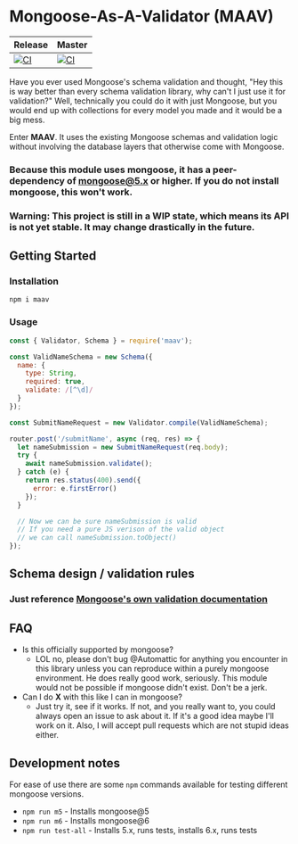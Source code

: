 # Mongoose-As-A-Validator (MAAV)
| Release | Master |
|---------|--------|
| [![CI](https://github.com/unusualbob/maav/actions/workflows/tests.yml/badge.svg?branch=release)](https://github.com/unusualbob/maav/actions/workflows/tests.yml) | [![CI](https://github.com/unusualbob/maav/actions/workflows/tests.yml/badge.svg)](https://github.com/unusualbob/maav/actions/workflows/tests.yml) |

Have you ever used Mongoose's schema validation and thought, "Hey this is way better than
every schema validation library, why can't I just use it for validation?" Well, technically you
could do it with just Mongoose, but you would end up with collections for every model you made and it would
be a big mess.

Enter **MAAV**. It uses the existing Mongoose schemas and validation logic without involving
the database layers that otherwise come with Mongoose.

### Because this module uses mongoose, it has a peer-dependency of mongoose@5.x or higher. If you do not install mongoose, this won't work.

### Warning: This project is still in a WIP state, which means its API is not yet stable. It may change drastically in the future.

## Getting Started
### Installation
```
npm i maav
```
### Usage
```js
const { Validator, Schema } = require('maav');

const ValidNameSchema = new Schema({
  name: {
    type: String,
    required: true,
    validate: /[^\d]/
  }
});

const SubmitNameRequest = new Validator.compile(ValidNameSchema);

router.post('/submitName', async (req, res) => {
  let nameSubmission = new SubmitNameRequest(req.body);
  try {
    await nameSubmission.validate();
  } catch (e) {
    return res.status(400).send({
      error: e.firstError()
    });
  }

  // Now we can be sure nameSubmission is valid
  // If you need a pure JS verison of the valid object
  // we can call nameSubmission.toObject()
});
```

## Schema design / validation rules
### Just reference [Mongoose's own validation documentation](https://mongoosejs.com/docs/validation.html)


## FAQ
* Is this officially supported by mongoose?
  * LOL no, please don't bug @Automattic for anything you encounter in this library
  unless you can reproduce within a purely mongoose environment. He does really good
  work, seriously. This module would not be possible if mongoose didn't exist. Don't be a jerk.
* Can I do **X** with this like I can in mongoose?
  * Just try it, see if it works. If not, and you really want to, you could always open an issue 
  to ask about it. If it's a good idea maybe I'll work on it. Also, I will accept pull
  requests which are not stupid ideas either.

## Development notes
For ease of use there are some `npm` commands available for testing different mongoose versions.
* `npm run m5` - Installs mongoose@5
* `npm run m6` - Installs mongoose@6
* `npm run test-all` - Installs 5.x, runs tests, installs 6.x, runs tests
